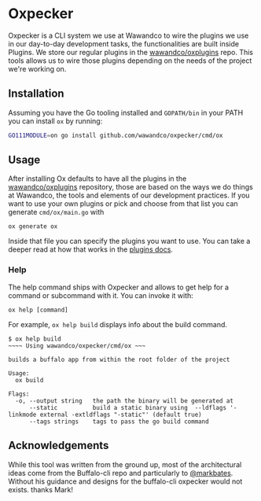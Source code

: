 # Oxpecker

Oxpecker is a CLI system we use at Wawandco to wire the plugins we use in our day-to-day development tasks, the functionalities are built inside Plugins. 
We store our regular plugins in the [wawandco/oxplugins](https://github.com/wawandco/oxplugins) repo. This tools allows us to wire those plugins depending on the needs of the project we're working on.

## Installation

Assuming you have the Go tooling installed and `GOPATH/bin` in your PATH you can install `ox` by running:

```sh
GO111MODULE=on go install github.com/wawandco/oxpecker/cmd/ox
```

## Usage

After installing Ox defaults to have all the plugins in the [wawandco/oxplugins](https://github.com/wawandco/oxplugins) repository, those are based on the ways we do things at Wawandco, the tools and elements of our development practices. If you want to use your own plugins or pick and choose from that list you can generate `cmd/ox/main.go` with 

```
ox generate ox
```

Inside that file you can specify the plugins you want to use. You can take a deeper read at how that works in the [plugins docs](docs/PLUGINS.md).

### Help

The help command ships with Oxpecker and allows to get help for a command or subcommand with it. You can invoke it with:

```
ox help [command]
```

For example, `ox help build` displays info about the build command.

```
$ ox help build      
~~~~ Using wawandco/oxpecker/cmd/ox ~~~

builds a buffalo app from within the root folder of the project

Usage:
  ox build 

Flags:
  -o, --output string   the path the binary will be generated at
      --static          build a static binary using  --ldflags '-linkmode external -extldflags "-static"' (default true)
      --tags strings    tags to pass the go build command
```

## Acknowledgements

While this tool was written from the ground up, most of the architectural ideas come from the Buffalo-cli repo and particularly to [@markbates](https://twitter.com/markbates). Without his guidance and designs for the buffalo-cli oxpecker would not exists. thanks Mark!